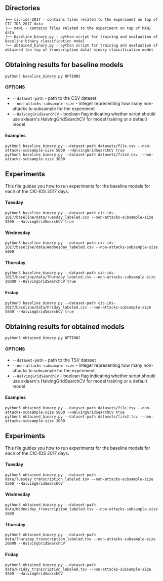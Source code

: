 ## Directories

```
├── cic-ids-2017 - contains files related to the experiment on top of CIC IDS 2017 data
├── mawi - contains files related to the experiment on top of MAWI data
├── baseline_binary.py - python script for training and evaluation of baseline binary classification model
└── obtained_binary.py - python script for training and evaluation of obtained (on top of transcription data) binary classification model
```

## Obtaining results for baseline models

```shell
python3 baseline_binary.py OPTIONS
```
#### OPTIONS
- `--dataset-path` - path to the CSV dataset
- `--non-attacks-subsample-size` - integer representing how many non-attacks to subsample for the experiment
- `--HalvingGridSearchCV` - boolean flag indicating whether script should use sklearn's HalvingGridSearchCV 
for model training or a default model

#### Examples
```shell
python3 baseline_binary.py --dataset-path datasets/file.csv --non-attacks-subsample-size 5000 --HalvingGridSearchCV true
python3 baseline_binary.py --dataset-path datasets/file2.csv --non-attacks-subsample-size 3000
```

## Experiments
This file guides you how to run experiments for the baseline models for each of the CIC-IDS 2017 days.

#### Tuesday
```shell
python3 baseline_binary.py --dataset-path cic-ids-2017/baseline/data/Tuesday_labeled.csv --non-attacks-subsample-size 5500 --HalvingGridSearchCV true
```

#### Wednesday
```shell
python3 baseline_binary.py --dataset-path cic-ids-2017/baseline/data/Wednesday_labeled.csv --non-attacks-subsample-size 5000
```

#### Thursday
```shell
python3 baseline_binary.py --dataset-path cic-ids-2017/baseline/data/Thursday_labeled.csv --non-attacks-subsample-size 20000 --HalvingGridSearchCV true
```

#### Friday
```shell
python3 baseline_binary.py --dataset-path cic-ids-2017/baseline/data/Friday_labeled.csv --non-attacks-subsample-size 5500 --HalvingGridSearchCV true
```



## Obtaining results for obtained models

```shell
python3 obtained_binary.py OPTIONS
```
#### OPTIONS
- `--dataset-path` - path to the TSV dataset
- `--non-attacks-subsample-size` - integer representing how many non-attacks to subsample for the experiment
- `--HalvingGridSearchCV` - boolean flag indicating whether script should use sklearn's HalvingGridSearchCV
  for model training or a default model

#### Examples
```shell
python3 obtained_binary.py --dataset-path datasets/file.tsv --non-attacks-subsample-size 5000 --HalvingGridSearchCV true
python3 obtained_binary.py --dataset-path datasets/file2.tsv --non-attacks-subsample-size 3000
```

## Experiments
This file guides you how to run experiments for the baseline models for each of the CIC-IDS 2017 days.

#### Tuesday
```shell
python3 obtained_binary.py --dataset-path data/Tuesday_transcription_labeled.tsv --non-attacks-subsample-size 5500 --HalvingGridSearchCV
```

#### Wednesday
```shell
python3 obtained_binary.py --dataset-path data/Wednesday_transcription_labeled.tsv --non-attacks-subsample-size 5000
```

#### Thursday
```shell
python3 obtained_binary.py --dataset-path data/Thursday_transcription_labeled.tsv --non-attacks-subsample-size 20000 --HalvingGridSearchCV
```

#### Friday
```shell
python3 obtained_binary.py --dataset-path data/Friday_transcription_labeled.tsv --non-attacks-subsample-size 5500 --HalvingGridSearchCV
```

